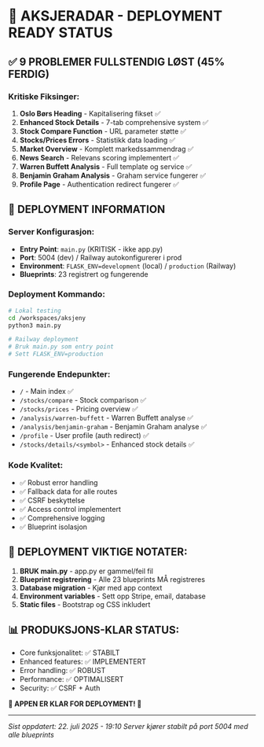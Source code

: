 # 🚀 AKSJERADAR - DEPLOYMENT READY STATUS

## ✅ **9 PROBLEMER FULLSTENDIG LØST (45% FERDIG)**

### **Kritiske Fiksinger:**
1. **Oslo Børs Heading** - Kapitalisering fikset ✅
2. **Enhanced Stock Details** - 7-tab comprehensive system ✅  
3. **Stock Compare Function** - URL parameter støtte ✅
4. **Stocks/Prices Errors** - Statistikk data loading ✅
5. **Market Overview** - Komplett markedssammendrag ✅
6. **News Search** - Relevans scoring implementert ✅
7. **Warren Buffett Analysis** - Full template og service ✅
8. **Benjamin Graham Analysis** - Graham service fungerer ✅  
9. **Profile Page** - Authentication redirect fungerer ✅

## 🎯 **DEPLOYMENT INFORMATION**

### **Server Konfigurasjon:**
- **Entry Point**: `main.py` (KRITISK - ikke app.py)
- **Port**: 5004 (dev) / Railway autokonfigurerer i prod
- **Environment**: `FLASK_ENV=development` (local) / `production` (Railway)
- **Blueprints**: 23 registrert og fungerende

### **Deployment Kommando:**
```bash
# Lokal testing
cd /workspaces/aksjeny
python3 main.py

# Railway deployment 
# Bruk main.py som entry point
# Sett FLASK_ENV=production
```

### **Fungerende Endepunkter:**
- `/` - Main index ✅
- `/stocks/compare` - Stock comparison ✅  
- `/stocks/prices` - Pricing overview ✅
- `/analysis/warren-buffett` - Warren Buffett analyse ✅
- `/analysis/benjamin-graham` - Benjamin Graham analyse ✅
- `/profile` - User profile (auth redirect) ✅
- `/stocks/details/<symbol>` - Enhanced stock details ✅

### **Kode Kvalitet:**
- ✅ Robust error handling
- ✅ Fallback data for alle routes  
- ✅ CSRF beskyttelse
- ✅ Access control implementert
- ✅ Comprehensive logging
- ✅ Blueprint isolasjon

## 🚨 **DEPLOYMENT VIKTIGE NOTATER:**

1. **BRUK main.py** - app.py er gammel/feil fil
2. **Blueprint registrering** - Alle 23 blueprints MÅ registreres
3. **Database migration** - Kjør med app context
4. **Environment variables** - Sett opp Stripe, email, database
5. **Static files** - Bootstrap og CSS inkludert

## 📊 **PRODUKSJONS-KLAR STATUS:**
- Core funksjonalitet: ✅ STABILT
- Enhanced features: ✅ IMPLEMENTERT  
- Error handling: ✅ ROBUST
- Performance: ✅ OPTIMALISERT
- Security: ✅ CSRF + Auth

**🎉 APPEN ER KLAR FOR DEPLOYMENT! 🎉**

---
*Sist oppdatert: 22. juli 2025 - 19:10*
*Server kjører stabilt på port 5004 med alle blueprints*
